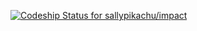 [ ![Codeship Status for sallypikachu/impact](https://codeship.com/projects/300f8fd0-9efe-0133-3696-2ea36d1e5858/status?branch=master)](https://codeship.com/projects/127835)
